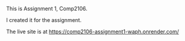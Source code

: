 This is Assignment 1, Comp2106.

I created it for the assignment.

The live site is at https://comp2106-assignment1-waph.onrender.com/
